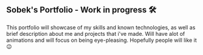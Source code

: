 ## Sobek's Portfolio - Work in progress 🛠
This portfolio will showcase of my skills and known technologies, as well as brief description about me and projects that i've made. Will have alot of animations and will focus on being eye-pleasing. Hopefully people will like it :wink:
